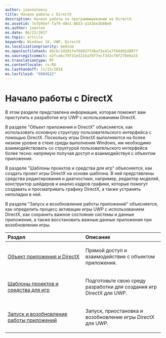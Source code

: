 ```yaml
---
author: joannaleecy
title: Начало работы с DirectX
description: Начало работы по программированию на DirectX.
ms.assetid: 7e7b95ef-faf9-48e1-8b53-a143be3b08e9
ms.author: joanlee
ms.date: 06/23/2017
ms.topic: article
keywords: Windows 10, UWP, DirectX
ms.localizationpriority: medium
ms.openlocfilehash: 66cbc3d281fef68937fd8af2e41a7f04d92d8977
ms.sourcegitcommit: e2fca6c79f31e521ba76f7ecf343cf8f278e6a15
ms.translationtype: MT
ms.contentlocale: ru-RU
ms.lasthandoff: 11/15/2018
ms.locfileid: "6984522"
---
```

# <a name="directx-getting-started"></a>Начало работы с DirectX

В этом разделе представлена информация, которая поможет вам приступить к разработке игр UWP с использованием DirectX. 

В разделе "Объект приложения и DirectX" объясняется, как использовать основную структуру пользовательского интерфейса с помощью DirectX. Поскольку игры DirectX выполняются на более низком уровне в стеке среды выполнения Windows, им необходимо взаимодействовать со структурой пользовательского интерфейса более тесно: напрямую получая доступ и взаимодействуя с объектом приложения.

В разделе "Шаблоны проектов и средства для игр" объясняется, как создать проект игры DirectX на основе шаблона. В ней представлены средства редактирования и диагностики, например, редактор моделей, конструктор шейдеров и анализ кадров графики, которые помогут создавать и просматривать графику DirectX, а также устранять неполадки в ней.

В разделе "Запуск и возобновление работы приложений" объясняется, как определить процесс активации игры UWP с использованием DirectX, как сохранить важное состояние системы и данные приложения, а также восстановить важные данные приложения при возобновлении игры.

<table>
<colgroup>
<col width="50%" />
<col width="50%" />
</colgroup>
<thead>
<tr class="header">
<th align="left">Раздел</th>
<th align="left">Описание</th>
</tr>
</thead>
<tbody>
<tr class="odd">
<td align="left"><p><a href="about-the-uwp-user-interface-and-directx.md">Объект приложения и DirectX</a></p></td>
<td align="left"><p>Прямой доступ и взаимодействие с объектом приложения.</p></td>
</tr>
<tr class="even">
<td align="left"><p><a href="prepare-your-dev-environment-for-windows-store-directx-game-development.md">Шаблоны проектов и средства для игр</a></p></td>
<td align="left"><p>Подготовьте свою среду разработки для создания игр DirectX для UWP.</p></td>
</tr>
<tr class="odd">
<td align="left"><p><a href="launching-and-resuming-apps-directx-and-cpp.md">Запуск и возобновление работы приложений</a></p></td>
<td align="left"><p>Запуск, приостановка и возобновление игры DirectX для UWP.</p></td>
</tr>
</tbody>
</table>